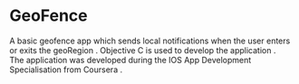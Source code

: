 # GeoFence
A basic geofence app which sends local notifications when the user enters or exits the geoRegion .
Objective C is used to develop the application .  
The application was developed during the IOS App Development Specialisation from Coursera .
